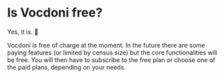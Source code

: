 # Is Vocdoni free?

Yes, it is. :tada:

Vocdoni is free of charge at the moment. In the future there are some paying features (or limited by census size) but the core functionalities will be free. You will then have to subscribe to the free plan or choose one of the paid plans, depending on your needs.
